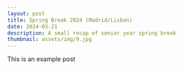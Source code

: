 ```yaml
---
layout: post
title: Spring Break 2024 (Madrid/Lisbon)
date: 2024-03-21
description: A small recap of senior year spring break
thumbnail: assets/img/9.jpg
---
```


This is an example post 